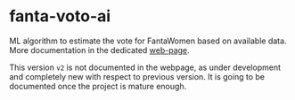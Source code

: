 # fanta-voto-ai
ML algorithm to estimate the vote for FantaWomen based on available data. More documentation in the dedicated [web-page](https://paolosabatini.github.io/fanta-voto-ai/).

This version `v2` is not documented in the webpage, as under development and completely new with respect to previous version. It is going to be documented once the project is mature enough.

